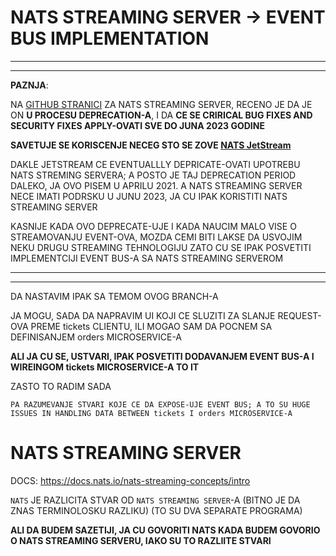 # NATS STREAMING SERVER -> EVENT BUS IMPLEMENTATION

***
***

**PAZNJA**:

NA [GITHUB STRANICI](https://github.com/nats-io/nats-streaming-server#nats-streaming-server) ZA NATS STREAMING SERVER, RECENO JE DA JE ON **U PROCESU DEPRECATION-A**, I DA **CE SE CRIRICAL BUG FIXES AND SECURITY FIXES APPLY-OVATI SVE DO JUNA 2023 GODINE**

**SAVETUJE SE KORISCENJE NECEG STO SE ZOVE [NATS JetStream](https://docs.nats.io/jetstream/jetstream)**

DAKLE JETSTREAM CE EVENTUALLLY DEPRICATE-OVATI UPOTREBU NATS STREMING SERVERA; A POSTO JE TAJ DEPRECATION PERIOD DALEKO, JA OVO PISEM U APRILU 2021. A NATS STREAMING SERVER NECE IMATI PODRSKU U JUNU 2023, JA CU IPAK KORISTITI NATS STREAMING SERVER

KASNIJE KADA OVO DEPRECATE-UJE I KADA NAUCIM MALO VISE O STREAMOVANJU EVENT-OVA, MOZDA CEMI BITI LAKSE DA USVOJIM NEKU DRUGU STREAMING TEHNOLOGIJU ZATO CU SE IPAK POSVETITI IMPLEMENTCIJI EVENT BUS-A SA NATS STREAMING SERVEROM

***
***

DA NASTAVIM IPAK SA TEMOM OVOG BRANCH-A

JA MOGU, SADA DA NAPRAVIM UI KOJI CE SLUZITI ZA SLANJE REQUEST-OVA PREME tickets CLIENTU, ILI MOGAO SAM DA POCNEM SA DEFINISANJEM orders MICROSERVICE-A

**ALI JA CU SE, USTVARI, IPAK POSVETITI DODAVANJEM EVENT BUS-A I WIREINGOM tickets MICROSERVICE-A TO IT**

ZASTO TO RADIM SADA

`PA RAZUMEVANJE STVARI KOJE CE DA EXPOSE-UJE EVENT BUS; A TO SU HUGE ISSUES IN HANDLING DATA BETWEEN tickets I orders MICROSERVICE-A`

# NATS STREAMING SERVER

DOCS: <https://docs.nats.io/nats-streaming-concepts/intro>

`NATS` JE RAZLICITA STVAR OD `NATS STREAMING SERVER`-A (BITNO JE DA ZNAS TERMINOLOSKU RAZLIKU) (TO SU DVA SEPARATE PROGRAMA)

**ALI DA BUDEM SAZETIJI, JA CU GOVORITI NATS KADA BUDEM GOVORIO O NATS STREAMING SERVERU, IAKO SU TO RAZLIITE STVARI**
